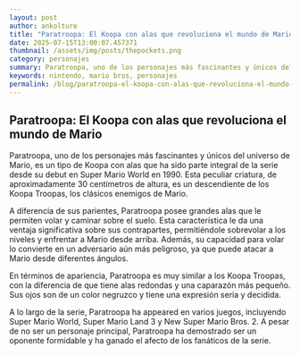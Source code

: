 ```yaml
--- 
layout: post 
author: ankolture 
title: "Paratroopa: El Koopa con alas que revoluciona el mundo de Mario"
date: 2025-07-15T13:00:07.457371 
thumbnail: /assets/img/posts/thepockets.png
category: personajes 
summary: Paratroopa, uno de los personajes más fascinantes y únicos del universo de Mario, es un tipo de Koopa con alas que ha sido parte integral de la serie...
keywords: nintendo, mario bros, personajes 
permalink: /blog/paratroopa-el-koopa-con-alas-que-revoluciona-el-mundo-de-mario/ 
--- 
```


## Paratroopa: El Koopa con alas que revoluciona el mundo de Mario

Paratroopa, uno de los personajes más fascinantes y únicos del universo de Mario, es un tipo de Koopa con alas que ha sido parte integral de la serie desde su debut en Super Mario World en 1990. Esta peculiar criatura, de aproximadamente 30 centímetros de altura, es un descendiente de los Koopa Troopas, los clásicos enemigos de Mario.

A diferencia de sus parientes, Paratroopa posee grandes alas que le permiten volar y caminar sobre el suelo. Esta característica le da una ventaja significativa sobre sus contrapartes, permitiéndole sobrevolar a los niveles y enfrentar a Mario desde arriba. Además, su capacidad para volar lo convierte en un adversario aún más peligroso, ya que puede atacar a Mario desde diferentes ángulos.

En términos de apariencia, Paratroopa es muy similar a los Koopa Troopas, con la diferencia de que tiene alas redondas y una caparazón más pequeño. Sus ojos son de un color negruzco y tiene una expresión seria y decidida.

A lo largo de la serie, Paratroopa ha appeared en varios juegos, incluyendo Super Mario World, Super Mario Land 3 y New Super Mario Bros. 2. A pesar de no ser un personaje principal, Paratroopa ha demostrado ser un oponente formidable y ha ganado el afecto de los fanáticos de la serie.

